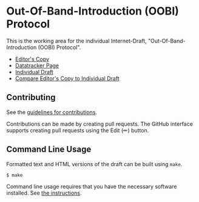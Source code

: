 # Out-Of-Band-Introduction (OOBI) Protocol

This is the working area for the individual Internet-Draft, "Out-Of-Band-Introduction (OOBI) Protocol".

* [Editor's Copy](https://WebOfTrust.github.io/ietf-oobi/#go.draft-ssmith-oobi.html)
* [Datatracker Page](https://datatracker.ietf.org/doc/draft-ssmith-oobi)
* [Individual Draft](https://datatracker.ietf.org/doc/html/draft-ssmith-oobi)
* [Compare Editor's Copy to Individual Draft](https://WebOfTrust.github.io/ietf-oobi/#go.draft-ssmith-oobi.diff)


## Contributing

See the
[guidelines for contributions](https://github.com/WebOfTrust/ietf-oobi/blob/main/CONTRIBUTING.md).

Contributions can be made by creating pull requests.
The GitHub interface supports creating pull requests using the Edit (✏) button.


## Command Line Usage

Formatted text and HTML versions of the draft can be built using `make`.

```sh
$ make
```

Command line usage requires that you have the necessary software installed.  See
[the instructions](https://github.com/martinthomson/i-d-template/blob/main/doc/SETUP.md).

